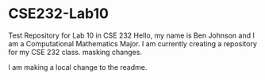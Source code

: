 # CSE232-Lab10
Test Repository for Lab 10 in CSE 232
Hello, my name is Ben Johnson and I am a Computational Mathematics Major. I am currently creating a repository for my CSE 232 class.
masking changes.

I am making a local change to the readme.
